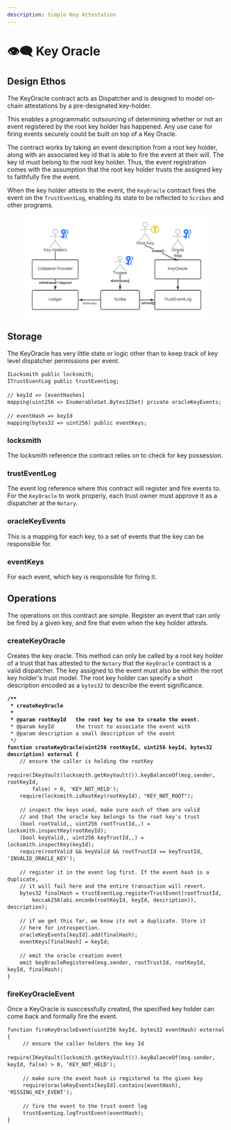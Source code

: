```yaml
---
description: Simple Key Attestation
---
```


# 👁🗨 Key Oracle

## Design Ethos

The KeyOracle contract acts as Dispatcher and is designed to model on-chain attestations by a pre-designated key-holder.

This enables a programmatic outsourcing of determining whether or not an event registered by the root key holder has happened. Any use case for firing events securely could be built on top of a Key Oracle.

The contract works by taking an event description from a root key holder, along with an associated key id that is able to fire the event at their will. The key id must belong to the root key holder. Thus, the event registration comes with the assumption that the root key holder trusts the assigned key to faithfully fire the event.

When the key holder attests to the event, the `KeyOracle` contract fires the event on the `TrustEventLog`, enabling its state to be reflected to `Scribes` and other programs.

<figure><img src="../../.gitbook/assets/Locksmith Architecture - Page 4 (3) (1).png" alt=""><figcaption></figcaption></figure>

## Storage

The KeyOracle has very little state or logic other than to keep track of key level dispatcher permissions per event.

```solidity
ILocksmith public locksmith;
ITrustEventLog public trustEventLog;

// keyId => [eventHashes]
mapping(uint256 => EnumerableSet.Bytes32Set) private oracleKeyEvents;

// eventHash => keyId
mapping(bytes32 => uint256) public eventKeys;
```

### locksmith

The locksmith reference the contract relies on to check for key possession.

### trustEventLog

The event log reference where this contract will register and fire events to. For the `KeyOracle` to work properly, each trust owner must approve it as a dispatcher at the `Notary`.

### oracleKeyEvents

This is a mapping for each key, to a set of events that the key can be responsible for.

### eventKeys

For each event, which key is responsible for firing it.

## Operations

The operations on this contract are simple. Register an event that can only be fired by a given key, and fire that even when the key holder attests.

### createKeyOracle

Creates the key oracle. This method can only be called by a root key holder of a trust that has attested to the `Notary` that the `KeyOracle` contract is a valid dispatcher. The key assigned to the event must also be within the root key holder's trust model. The root key holder can specify a short description encoded as a `bytes32` to describe the event significance.

<pre class="language-solidity"><code class="lang-solidity"><strong>/**
</strong><strong> * createKeyOracle
</strong><strong> *
</strong><strong> * @param rootKeyId   the root key to use to create the event.
</strong> * @param keyId       the trust to associate the event with
 * @param description a small description of the event
 */ 
<strong>function createKeyOracle(uint256 rootKeyId, uint256 keyId, bytes32 description) external {
</strong>    // ensure the caller is holding the rootKey
    require(IKeyVault(locksmith.getKeyVault()).keyBalanceOf(msg.sender, rootKeyId, 
        false) > 0, 'KEY_NOT_HELD');
    require(locksmith.isRootKey(rootKeyId), "KEY_NOT_ROOT");

    // inspect the keys used, make sure each of them are valid
    // and that the oracle key belongs to the root key's trust
    (bool rootValid,, uint256 rootTrustId,,) = locksmith.inspectKey(rootKeyId);
    (bool keyValid,, uint256 keyTrustId,,) = locksmith.inspectKey(keyId);
    require(rootValid &#x26;&#x26; keyValid &#x26;&#x26; rootTrustId == keyTrustId, 'INVALID_ORACLE_KEY');

    // register it in the event log first. If the event hash is a duplicate,
    // it will fail here and the entire transaction will revert.
    bytes32 finalHash = trustEventLog.registerTrustEvent(rootTrustId,
        keccak256(abi.encode(rootKeyId, keyId, description)), description);

    // if we get this far, we know its not a duplicate. Store it
    // here for introspection.
    oracleKeyEvents[keyId].add(finalHash);
    eventKeys[finalHash] = keyId;

    // emit the oracle creation event
    emit keyOracleRegistered(msg.sender, rootTrustId, rootKeyId, keyId, finalHash);
}
</code></pre>

### fireKeyOracleEvent

Once a KeyOracle is susccessfully created, the specified key holder can come back and formally fire the event.

```solidity
function fireKeyOracleEvent(uint256 keyId, bytes32 eventHash) external {
     // ensure the caller holders the key Id
     require(IKeyVault(locksmith.getKeyVault()).keyBalanceOf(msg.sender, keyId, false) > 0, 'KEY_NOT_HELD');

     // make sure the event hash is registered to the given key
     require(oracleKeyEvents[keyId].contains(eventHash), 'MISSING_KEY_EVENT');

     // fire the event to the trust event log
     trustEventLog.logTrustEvent(eventHash);
}
```



